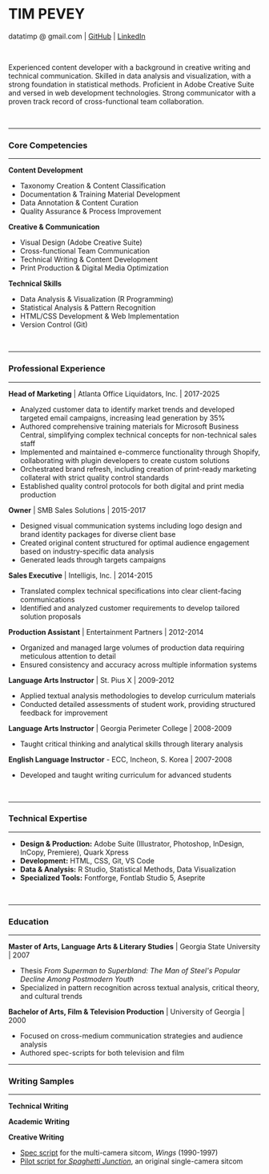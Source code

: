 # TIM PEVEY
datatimp @ gmail.com | [GitHub](https://github.com/WrinkleRelease) | [LinkedIn](https://www.linkedin.com/in/timothypevey/)

<br>

Experienced content developer with a background in creative writing and technical communication. Skilled in data analysis and visualization, with a strong foundation in statistical methods. Proficient in Adobe Creative Suite and versed in web development technologies. Strong communicator with a proven track record of cross-functional team collaboration.

<br>

---
### Core Competencies
---

**Content Development**

- Taxonomy Creation & Content Classification
- Documentation & Training Material Development
- Data Annotation & Content Curation
- Quality Assurance & Process Improvement

**Creative & Communication**

- Visual Design (Adobe Creative Suite)
- Cross-functional Team Communication
- Technical Writing & Content Development
- Print Production & Digital Media Optimization

**Technical Skills**

- Data Analysis & Visualization (R Programming)
- Statistical Analysis & Pattern Recognition
- HTML/CSS Development & Web Implementation
- Version Control (Git)

<br>

---

### Professional Experience

---

**Head of Marketing** | Atlanta Office Liquidators, Inc. | 2017-2025

- Analyzed customer data to identify market trends and developed targeted email campaigns, increasing lead generation by 35%
- Authored comprehensive training materials for Microsoft Business Central, simplifying complex technical concepts for non-technical sales staff
- Implemented and maintained e-commerce functionality through Shopify, collaborating with plugin developers to create custom solutions
- Orchestrated brand refresh, including creation of print-ready marketing collateral with strict quality control standards
- Established quality control protocols for both digital and print media production

**Owner** | SMB Sales Solutions | 2015-2017

- Designed visual communication systems including logo design and brand identity packages for diverse client base
- Created original content structured for optimal audience engagement based on industry-specific data analysis
- Generated leads through targets campaigns

**Sales Executive** | Intelligis, Inc. | 2014-2015

- Translated complex technical specifications into clear client-facing communications
- Identified and analyzed customer requirements to develop tailored solution proposals

**Production Assistant** | Entertainment Partners | 2012-2014

- Organized and managed large volumes of production data requiring meticulous attention to detail
- Ensured consistency and accuracy across multiple information systems

**Language Arts Instructor** | St. Pius X | 2009-2012

- Applied textual analysis methodologies to develop curriculum materials
- Conducted detailed assessments of student work, providing structured feedback for improvement

**Language Arts Instructor** | Georgia Perimeter College | 2008-2009

- Taught critical thinking and analytical skills through literary analysis

**English Language Instructor** - ECC, Incheon, S. Korea | 2007-2008

- Developed and taught writing curriculum for advanced students

<br>

---

### Technical Expertise

---

- **Design & Production:** Adobe Suite (Illustrator, Photoshop, InDesign, InCopy, Premiere), Quark Xpress
- **Development:** HTML, CSS, Git, VS Code
- **Data & Analysis:** R Studio, Statistical Methods, Data Visualization
- **Specialized Tools:** Fontforge, Fontlab Studio 5, Aseprite

<br>

---

### Education

---

**Master of Arts, Language Arts & Literary Studies** | Georgia State University | 2007

- Thesis _From Superman to Superbland: The Man of Steel's Popular Decline Among Postmodern Youth_
- Specialized in pattern recognition across textual analysis, critical theory, and cultural trends

**Bachelor of Arts, Film & Television Production** | University of Georgia | 2000

- Focused on cross-medium communication strategies and audience analysis
- Authored spec-scripts for both television and film

---

### Writing Samples

---

**Technical Writing**

**Academic Writing**

**Creative Writing**
- [Spec script](https://wrinklerelease.github.io/resume/assets/Wings%20-%20Tastes%20Like%20Chicken%20-%20Spec%20Script.html) for the multi-camera sitcom, *Wings* (1990-1997)
- [Pilot script for *Spaghetti Junction*](https://wrinklerelease.github.io/resume/assets/Spaghetti%20Junction%20-%20Ep01%20-%20Storage%20Wars.html), an original single-camera sitcom
